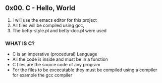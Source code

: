 ## 0x00. C - Hello, World
1. I will use the emacs editor for this project
2. All files will be compiled using gcc,
3. The betty-style.pl and betty-doc.pl were used

### WHAT IS C?
* C is an imperative (procedural) Language
* All the code is inside and must be in a function
* C files are the source code of any program
* For the files to be excecutable they must be compiled using a compiler for example the gcc compiler 